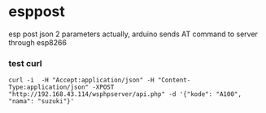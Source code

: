 # esppost
esp post json 2 parameters
actually, arduino sends AT command to server through esp8266

### test curl
```
curl -i  -H "Accept:application/json" -H "Content-Type:application/json" -XPOST "http://192.168.43.114/wsphpserver/api.php" -d '{"kode": "A100", "nama": "suzuki"}'
```
